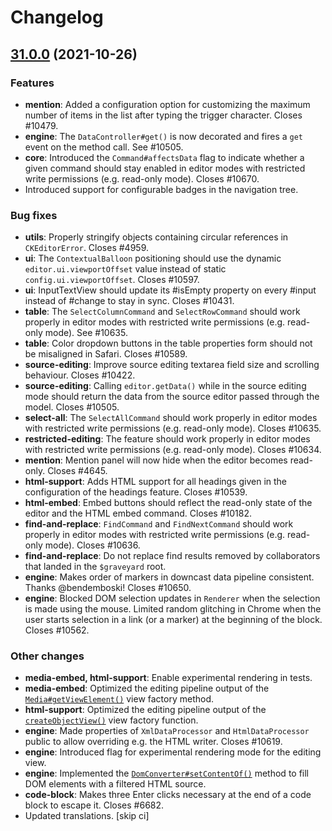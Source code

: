 Changelog
=========

## [31.0.0](https://github.com/ckeditor/ckeditor5/compare/v30.0.0...v31.0.0) (2021-10-26)

### Features

* **mention**:  Added a configuration option for customizing the maximum number of items in the list after typing the trigger character. Closes #10479.
* **engine**:  The `DataController#get()` is now decorated and fires a `get` event on the method call. See #10505.
* **core**:  Introduced the `Command#affectsData` flag to indicate whether a given command should stay enabled in editor modes with restricted write permissions (e.g. read-only mode). Closes #10670.
*  Introduced support for configurable badges in the navigation tree.

### Bug fixes

* **utils**:  Properly stringify objects containing circular references in `CKEditorError`. Closes #4959.
* **ui**:  The `ContextualBalloon` positioning should use the dynamic `editor.ui.viewportOffset` value instead of static `config.ui.viewportOffset`. Closes #10597.
* **ui**:  InputTextView should update its #isEmpty property on every #input instead of #change to stay in sync. Closes #10431.
* **table**:  The `SelectColumnCommand` and `SelectRowCommand` should work properly in editor modes with restricted write permissions (e.g. read-only mode). See #10635.
* **table**:  Color dropdown buttons in the table properties form should not be misaligned in Safari. Closes #10589.
* **source-editing**:  Improve source editing textarea field size and scrolling behaviour. Closes #10422.
* **source-editing**:  Calling `editor.getData()` while in the source editing mode should return the data from the source editor passed through the model. Closes #10505.
* **select-all**:  The `SelectAllCommand` should work properly in editor modes with restricted write permissions (e.g. read-only mode). Closes #10635.
* **restricted-editing**:  The feature should work properly in editor modes with restricted write permissions (e.g. read-only mode). Closes #10634.
* **mention**:  Mention panel will now hide when the editor becomes read-only. Closes #4645.
* **html-support**:  Adds HTML support for all headings given in the configuration of the headings feature. Closes #10539.
* **html-embed**:  Embed buttons should reflect the read-only state of the editor and the HTML embed command. Closes #10182.
* **find-and-replace**:  `FindCommand` and `FindNextCommand` should work properly in editor modes with restricted write permissions (e.g. read-only mode). Closes #10636.
* **find-and-replace**:  Do not replace find results removed by collaborators that landed in the `$graveyard` root.
* **engine**:  Makes order of markers in downcast data pipeline consistent. Thanks @bendemboski! Closes #10650.
* **engine**:  Blocked DOM selection updates in `Renderer` when the selection is made using the mouse. Limited random glitching in Chrome when the user starts selection in a link (or a marker) at the beginning of the block. Closes #10562.

### Other changes

* **media-embed, html-support**:  Enable experimental rendering in tests.
* **media-embed**:  Optimized the editing pipeline output of the [`Media#getViewElement()`](https://ckeditor.com/docs/ckeditor5/latest/api/module_media-embed_mediaregistry-Media.html#function-getViewElement)  view factory method.
* **html-support**:  Optimized the editing pipeline output of the [`createObjectView()`](https://ckeditor.com/docs/ckeditor5/latest/api/module_html-support_converters.html#function-createObjectView) view factory function.
* **engine**:  Made properties of `XmlDataProcessor` and `HtmlDataProcessor` public to allow overriding e.g. the HTML writer. Closes #10619.
* **engine**:  Introduced flag for experimental rendering mode for the editing view.
* **engine**:  Implemented the [`DomConverter#setContentOf()`](https://ckeditor.com/docs/ckeditor5/latest/api/module_engine_view_domconverter-DomConverter.html#function-setContentOf) method to fill DOM elements with a filtered HTML source.
* **code-block**:  Makes three Enter clicks necessary at the end of a code block to escape it. Closes #6682.
*  Updated translations. [skip ci]

